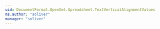 ```yaml
---
uid: DocumentFormat.OpenXml.Spreadsheet.TextVerticalAlignmentValues
ms.author: "soliver"
manager: "soliver"
---
```

